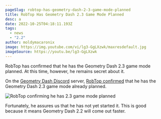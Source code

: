 ```yaml
---
pageSlug: robtop-has-geometry-dash-2-3-game-mode-planned
title: RobTop Has Geometry Dash 2.3 Game Mode Planned
desc: a
date: 2022-10-25T04:18:11.193Z
tags:
  - news
  - "2.2"
author: moldymacaronix
image: https://img.youtube.com/vi/lg3-GgLXzwk/maxresdefault.jpg
imageSource: https://youtu.be/lg3-GgLXzwk
---
```

RobTop has confirmed that he has the Geometry Dash 2.3 game mode planned. At this time, however, he remains secret about it.

On the [Geometry Dash Discord](/posts/geometry-dash-discord-server-how-to-join-request-levels/) server, [RobTop confirmed](https://twitter.com/today_gd/status/1584696233255657472) that he has the Geometry Dash 2.3 game mode already planned.

![RobTop confirming he has 2.3 game mode planned](https://pbs.twimg.com/media/Ff3404VaMAEfWvG?format=jpg&name=medium)

Fortunately, he assures us that he has not yet started it. This is good because it means Geometry Dash 2.2 will come out faster.